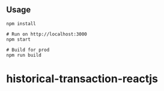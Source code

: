 <!-- # Expense Tracker (React)

This is a React version of the [vanilla JS Expense Tracker](https://github.com/bradtraversy/vanillawebprojects/tree/master/expense-tracker). It uses functional components with hooks and the context API
 -->
## Usage
```
npm install

# Run on http://localhost:3000
npm start

# Build for prod
npm run build
```

# historical-transaction-reactjs
